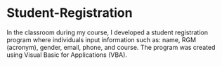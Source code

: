 # Student-Registration
 In the classroom during my course, I developed a student registration program where individuals input information such as: name, RGM (acronym), gender, email, phone, and course. The program was created using Visual Basic for Applications (VBA).
